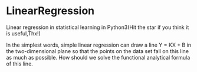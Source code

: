 # LinearRegression
Linear regression in statistical learning in Python3(Hit the star if you think it is useful,Thx!)

In the simplest words, simple linear regression can draw a line Y = KX + B in the two-dimensional plane so that the points on the data set fall on this line as much as possible. How should we solve the functional analytical formula of this line.

